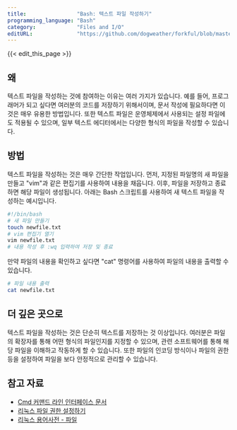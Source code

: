 ```yaml
---
title:                "Bash: 텍스트 파일 작성하기"
programming_language: "Bash"
category:             "Files and I/O"
editURL:              "https://github.com/dogweather/forkful/blob/master/content/ko/bash/writing-a-text-file.md"
---
```


{{< edit_this_page >}}

## 왜

텍스트 파일을 작성하는 것에 참여하는 이유는 여러 가지가 있습니다. 예를 들어, 프로그래머가 되고 싶다면 여러분의 코드를 저장하기 위해서이며, 문서 작성에 필요하다면 이것은 매우 유용한 방법입니다. 또한 텍스트 파일은 운영체제에서 사용되는 설정 파일에도 적용될 수 있으며, 일부 텍스트 에디터에서는 다양한 형식의 파일을 작성할 수 있습니다.

## 방법

텍스트 파일을 작성하는 것은 매우 간단한 작업입니다. 먼저, 지정된 파일명의 새 파일을 만들고 "vim"과 같은 편집기를 사용하여 내용을 채웁니다. 이후, 파일을 저장하고 종료하면 해당 파일이 생성됩니다. 아래는 Bash 스크립트를 사용하여 새 텍스트 파일을 작성하는 예시입니다. 

```Bash
#!/bin/bash
# 새 파일 만들기
touch newfile.txt
# vim 편집기 열기
vim newfile.txt
# 내용 작성 후 :wq 입력하여 저장 및 종료
```

만약 파일의 내용을 확인하고 싶다면 "cat" 명령어를 사용하여 파일의 내용을 출력할 수 있습니다. 

```Bash
# 파일 내용 출력
cat newfile.txt
```

## 더 깊은 곳으로

텍스트 파일을 작성하는 것은 단순히 텍스트를 저장하는 것 이상입니다. 여러분은 파일의 확장자를 통해 어떤 형식의 파일인지를 지정할 수 있으며, 관련 소프트웨어를 통해 해당 파일을 이해하고 작동하게 할 수 있습니다. 또한 파일의 인코딩 방식이나 파일의 권한 등을 설정하여 파일을 보다 안정적으로 관리할 수 있습니다.

## 참고 자료

- [Cmd 커맨드 라인 인터페이스 문서](https://docs.microsoft.com/ko-kr/windows-server/administration/windows-commands/cmd)
- [리눅스 파일 권한 설정하기](https://d2.naver.com/helloworld/449936)
- [리눅스 용어사전 - 파일](http://www.linux.co.kr/article/view.do?article_id=1167)